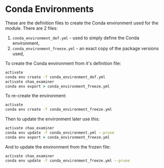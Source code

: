# Conda Environments

These are the definition files to create the Conda environment used for the module.
There are 2 files:

1. `conda_environment_def.yml` - used to simply define the Conda environment,
2. `conda_environment_freeze.yml` - an exact copy of the package versions used,

To create the Conda environment from it's definition file:
```bat
activate
conda env create -f conda_environment_def.yml
activate chao_examiner
conda env export > conda_environment_freeze.yml
```

To re-create the environment:
```bat
activate
conda env create -f conda_environment_freeze.yml
```

Then to update the environment later use this:
```bat
activate chao_examiner
conda env update -f conda_environment.yml --prune
conda env export > conda_environment_freeze.yml
```

And to update the environment from the frozen file:
```bat
activate chao_examiner
conda env update -f conda_environment_freeze.yml --prune
```
